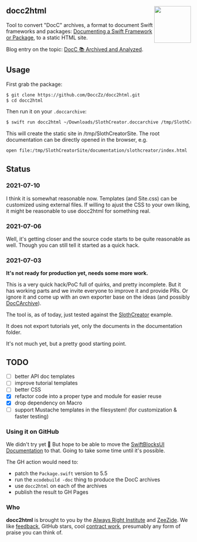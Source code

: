 <h2>docc2html
  <img src="http://zeezide.com/img/docz/docc2html100.png"
           align="right" width="100" height="100" />
</h2>

Tool to convert "DocC" archives, a format to document Swift frameworks
and packages:
[Documenting a Swift Framework or Package](https://developer.apple.com/documentation/Xcode/documenting-a-swift-framework-or-package),
to a static HTML site.

Blog entry on the topic: [DocC 📚 Archived and Analyzed](https://www.alwaysrightinstitute.com/docz/).

## Usage

First grab the package:
```bash
$ git clone https://github.com/DoccZz/docc2html.git
$ cd docc2html
```

Then run it on your `.doccarchive`:
```bash
$ swift run docc2html ~/Downloads/SlothCreator.doccarchive /tmp/SlothCreator/docs
```

This will create the static site in /tmp/SlothCreatorSite.
The root documentation can be directly opened in the browser,
e.g.
```bash
open file:/tmp/SlothCreatorSite/documentation/slothcreator/index.html
```


## Status

### 2021-07-10

I think it is somewhat reasonable now. Templates (and Site.css) can be customized
using external files. If willing to ajust the CSS to your own liking, it might be
reasonable to use docc2html for something real.

### 2021-07-06

Well, it's getting closer and the source code starts to be quite
reasonable as well. Though you can still tell it started as a
quick hack.

### 2021-07-03

**It's not ready for production yet, needs some more work.**

This is a very quick hack/PoC full of quirks,
and pretty incomplete. 
But it has working parts and we invite everyone to improve it and provide PRs.
Or ignore it and come up with an own exporter base on the ideas (and
possibly [DocCArchive](https://github.com/DoccZz/DocCArchive)).

The tool is, as of today, just tested against the
[SlothCreator](https://developer.apple.com/documentation/xcode/slothcreator_building_docc_documentation_in_xcode)
example.

It does not export tutorials yet, only the documents in the
documentation folder.

It's not much yet, but a pretty good starting point.


## TODO

- [ ] better API doc templates
- [ ] improve tutorial templates
- [ ] better CSS
- [x] refactor code into a proper type and module for easier reuse
- [x] drop dependency on Macro
- [ ] support Mustache templates in the filesystem! (for customization & faster testing)

### Using it on GitHub

We didn't try yet 🥸 But hope to be able to move the
[SwiftBlocksUI Documentation](https://github.com/SwiftBlocksUI/SwiftBlocksUI/tree/develop/Documentation)
to that. 
Going to take some time until it's possible.

The GH action would need to:
- patch the `Package.swift` version to 5.5
- run the `xcodebuild -doc` thing to produce the DocC archives
- use `docc2html` on each of the archives
- publish the result to GH Pages


### Who

**docc2html** is brought to you by
the
[Always Right Institute](http://www.alwaysrightinstitute.com)
and
[ZeeZide](http://zeezide.de).
We like 
[feedback](https://twitter.com/ar_institute), 
GitHub stars, 
cool [contract work](http://zeezide.com/en/services/services.html),
presumably any form of praise you can think of.
